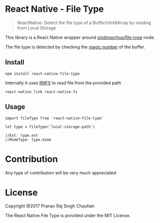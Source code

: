 # React Native - File Type

> ReactNative: Detect the file type of a Buffer/Uint8Array by reading from Local
> Storage

This library is a React Native wrapper around
[sindresorhus/file-type](https://github.com/sindresorhus/file-type) node.

The file type is detected by checking the
[magic number](<http://en.wikipedia.org/wiki/Magic_number_(programming)#Magic_numbers_in_files>)
of the buffer.

## Install

```
npm install react-native-file-type
```

Internally it uses [RNFS](https://github.com/itinance/react-native-fs) to read
file from the provided path

```
react-native link react-native-fs
```

## Usage

```
import fileType from 'react-native-file-type'

let type = fileType('local-storage-path')

//Ext: type.ext
//MimeType: type.mime
```

# Contribution

Any type of contribution will be very much appreciated

# License

Copyright @2017 Pranav Raj Singh Chauhan

The React Native File Type is provided under the MIT License.
